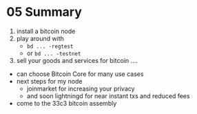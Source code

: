 05 Summary
===
1. install a bitcoin node
2. play around with
    * `bd ... -regtest`
    * or `bd ... -testnet`
3. sell your goods and services for bitcoin
....

* can choose Bitcoin Core for many use cases
* next steps for my node
    * joinmarket for increasing your privacy
    * and soon lightningd for near instant txs
      and reduced fees
* come to the 33c3 bitcoin assembly
